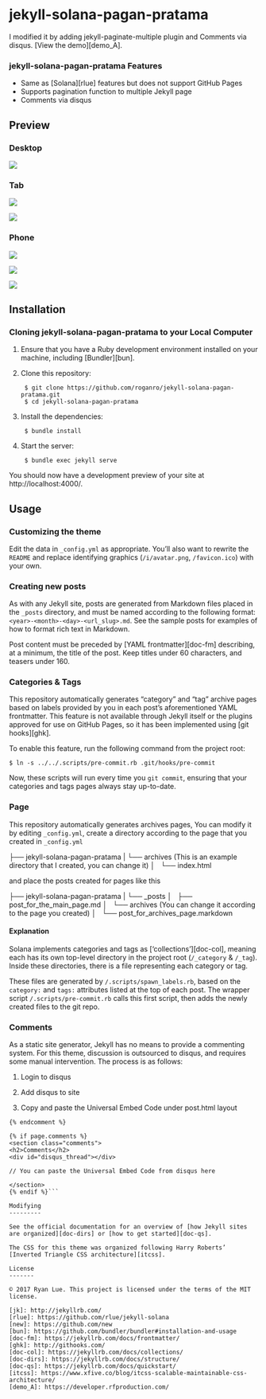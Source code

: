 jekyll-solana-pagan-pratama
===============================================

I modified it by adding jekyll-paginate-multiple plugin and Comments via disqus. [View the demo][demo_A].

### jekyll-solana-pagan-pratama Features

* Same as [Solana][rlue] features but does not support GitHub Pages
* Supports pagination function to multiple Jekyll page
* Comments via disqus

Preview
------------

### Desktop

![](https://live.staticflickr.com/65535/50564997218_a500888275_o_d.png)

### Tab

![](https://live.staticflickr.com/65535/50565882412_234c2d2f26_o_d.png)

![](https://live.staticflickr.com/65535/50565882312_2459593e3e_o_d.png)

### Phone

![](https://live.staticflickr.com/65535/50565744196_81a8d4ba6b_o_d.png)

![](https://live.staticflickr.com/65535/50564997113_ea9823433f_o_d.png)

![](https://live.staticflickr.com/65535/48981450192_e20e9268fb_o_d.jpg)

Installation
------------

### Cloning jekyll-solana-pagan-pratama to your Local Computer

1. Ensure that you have a Ruby development environment installed on your machine, including [Bundler][bun].

2. Clone this repository:

        $ git clone https://github.com/roganro/jekyll-solana-pagan-pratama.git
        $ cd jekyll-solana-pagan-pratama

3. Install the dependencies:

        $ bundle install

4. Start the server: 

        $ bundle exec jekyll serve

You should now have a development preview of your site at http://localhost:4000/.

Usage
-----

### Customizing the theme

Edit the data in `_config.yml` as appropriate. You’ll also want to rewrite the `README` and replace identifying graphics (`/i/avatar.png`, `/favicon.ico`) with your own.

### Creating new posts

As with any Jekyll site, posts are generated from Markdown files placed in the `_posts` directory, and must be named according to the following format: `<year>-<month>-<day>-<url_slug>.md`. See the sample posts for examples of how to format rich text in Markdown.

Post content must be preceded by [YAML frontmatter][doc-fm] describing, at a minimum, the title of the post. Keep titles under 60 characters, and teasers under 160.

### Categories & Tags

This repository automatically generates “category” and “tag” archive pages based on labels provided by you in each post’s aforementioned YAML frontmatter. This feature is not available through Jekyll itself or the plugins approved for use on GitHub Pages, so it has been implemented using [git hooks][ghk].

To enable this feature, run the following command from the project root:

```
$ ln -s ../../.scripts/pre-commit.rb .git/hooks/pre-commit
```

Now, these scripts will run every time you `git commit`, ensuring that your categories and tags pages always stay up-to-date.

### Page

This repository automatically generates archives pages, You can modify it by editing `_config.yml`, create a directory according to the page that you created in `_config.yml`

├── jekyll-solana-pagan-pratama
|   └── archives (This is an example directory that I created, you can change it)
│       └── index.html

and place the posts created for pages like this

├── jekyll-solana-pagan-pratama
|   └── _posts
│       ├── post_for_the_main_page.md
│       └── archives (You can change it according to the page you created)
│           └── post_for_archives_page.markdown

#### Explanation

Solana implements categories and tags as [‘collections’][doc-col], meaning each has its own top-level directory in the project root (`/_category` & `/_tag`). Inside these directories, there is a file representing each category or tag.

These files are generated by `/.scripts/spawn_labels.rb`, based on the `category:` and `tags:` attributes listed at the top of each post. The wrapper script `/.scripts/pre-commit.rb` calls this first script, then adds the newly created files to the git repo.

### Comments

As a static site generator, Jekyll has no means to provide a commenting system. For this theme, discussion is outsourced to disqus, and requires some manual intervention. The process is as follows:

1. Login to disqus

2. Add disqus to site

3. Copy and paste the Universal Embed Code under post.html layout

```{% comment %}
{% endcomment %}

{% if page.comments %}
<section class="comments">
<h2>Comments</h2>
<div id="disqus_thread"></div>

// You can paste the Universal Embed Code from disqus here

</section>         
{% endif %}```

Modifying
---------

See the official documentation for an overview of [how Jekyll sites are organized][doc-dirs] or [how to get started][doc-qs].

The CSS for this theme was organized following Harry Roberts’ [Inverted Triangle CSS architecture][itcss].

License
-------

© 2017 Ryan Lue. This project is licensed under the terms of the MIT license.

[jk]: http://jekyllrb.com/
[rlue]: https://github.com/rlue/jekyll-solana
[new]: https://github.com/new
[bun]: https://github.com/bundler/bundler#installation-and-usage
[doc-fm]: https://jekyllrb.com/docs/frontmatter/
[ghk]: http://githooks.com/
[doc-col]: https://jekyllrb.com/docs/collections/
[doc-dirs]: https://jekyllrb.com/docs/structure/
[doc-qs]: https://jekyllrb.com/docs/quickstart/
[itcss]: https://www.xfive.co/blog/itcss-scalable-maintainable-css-architecture/
[demo_A]: https://developer.rfproduction.com/

